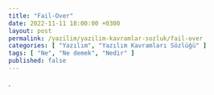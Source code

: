 ```yaml
---
title: "Fail-Over"
date: 2022-11-11 18:00:00 +0300
layout: post
permalink: /yazilim/yazilim-kavramlar-sozluk/fail-over
categories: [ "Yazılım", "Yazılım Kavramları Sözlüğü" ]
tags: [ "Ne", "Ne demek", "Nedir" ]
published: false
---
```


.
